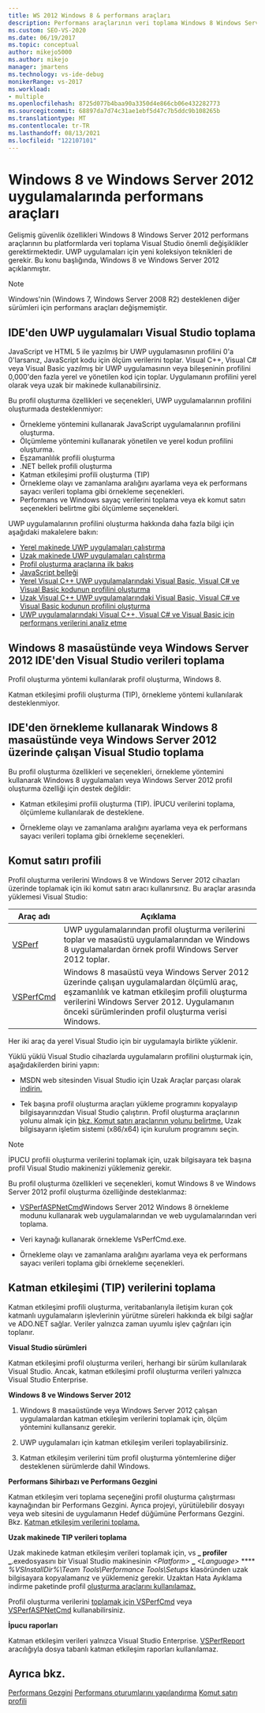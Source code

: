 ```yaml
---
title: WS 2012 Windows 8 & performans araçları
description: Performans araçlarının veri toplama Windows 8 Windows Server 2012 önemli değişiklikler Visual Studio gelişmiş güvenlik özelliklerinin nasıl gerekli olduğunu öğrenin.
ms.custom: SEO-VS-2020
ms.date: 06/19/2017
ms.topic: conceptual
author: mikejo5000
ms.author: mikejo
manager: jmartens
ms.technology: vs-ide-debug
monikerRange: vs-2017
ms.workload:
- multiple
ms.openlocfilehash: 8725d077b4baa90a3350d4e866cb06e432282773
ms.sourcegitcommit: 68897da7d74c31ae1ebf5d47c7b5ddc9b108265b
ms.translationtype: MT
ms.contentlocale: tr-TR
ms.lasthandoff: 08/13/2021
ms.locfileid: "122107101"
---
```

# <a name="performance-tools-on-windows-8-and-windows-server-2012-applications"></a>Windows 8 ve Windows Server 2012 uygulamalarında performans araçları

Gelişmiş güvenlik özellikleri Windows 8 Windows Server 2012 performans araçlarının bu platformlarda veri toplama Visual Studio önemli değişiklikler gerektirmektedir. UWP uygulamaları için yeni koleksiyon teknikleri de gerekir. Bu konu başlığında, Windows 8 ve Windows Server 2012 açıklanmıştır.

> [!NOTE]
> Windows'nin (Windows 7, Windows Server 2008 R2) desteklenen diğer sürümleri için performans araçları değişmemiştir.

## <a name="collect-data-on-uwp-apps-from-the-visual-studio-ide"></a>IDE'den UWP uygulamaları Visual Studio toplama

JavaScript ve HTML 5 ile yazılmış bir UWP uygulamasının profilini 0'a 0'larsanız, JavaScript kodu için ölçüm verilerini toplar. Visual C++, Visual C# veya Visual Basic yazılmış bir UWP uygulamasının veya bileşeninin profilini 0,000'den fazla yerel ve yönetilen kod için toplar. Uygulamanın profilini yerel olarak veya uzak bir makinede kullanabilirsiniz.

Bu profil oluşturma özellikleri ve seçenekleri, UWP uygulamalarının profilini oluşturmada desteklenmiyor:

- Örnekleme yöntemini kullanarak JavaScript uygulamalarının profilini oluşturma.
- Ölçümleme yöntemini kullanarak yönetilen ve yerel kodun profilini oluşturma.
- Eşzamanlılık profili oluşturma
- .NET bellek profili oluşturma
- Katman etkileşimi profili oluşturma (TIP)
- Örnekleme olayı ve zamanlama aralığını ayarlama veya ek performans sayacı verileri toplama gibi örnekleme seçenekleri.
- Performans ve Windows sayaç verilerini toplama veya ek komut satırı seçenekleri belirtme gibi ölçümleme seçenekleri.

UWP uygulamalarının profilini oluşturma hakkında daha fazla bilgi için aşağıdaki makalelere bakın:

- [Yerel makinede UWP uygulamaları çalıştırma](../debugger/start-a-debugging-session-for-a-store-app-in-visual-studio-vb-csharp-cpp-and-xaml.md)
- [Uzak makinede UWP uygulamaları çalıştırma](../debugger/run-windows-store-apps-on-a-remote-machine.md)
- [Profil oluşturma araçlarına ilk bakış](profiling-feature-tour.md)
- [JavaScript belleği](../profiling/javascript-memory.md)
- [Yerel Visual C++ UWP uygulamalarındaki Visual Basic, Visual C# ve Visual Basic kodunun profilini oluşturma](/previous-versions/hh696631(v=vs.140))
- [Uzak Visual C++ UWP uygulamalarındaki Visual Basic, Visual C# ve Visual Basic kodunun profilini oluşturma](/previous-versions/hh972878(v=vs.140))
- [UWP uygulamalarındaki Visual C++, Visual C# ve Visual Basic için performans verilerini analiz etme](/previous-versions/hh780914(v=vs.140))

## <a name="collect-data-on-apps-running-on-the-windows-8-desktop-or-on-windows-server-2012-from-the-visual-studio-ide"></a>Windows 8 masaüstünde veya Windows Server 2012 IDE'den Visual Studio verileri toplama

Profil oluşturma yöntemi kullanılarak profil oluşturma, Windows 8.

Katman etkileşimi profili oluşturma (TIP), örnekleme yöntemi kullanılarak desteklenmiyor.

## <a name="collect-data-on-apps-running-on-the-windows-8-desktop-or-on-windows-server-2012-by-using-sampling-from-the-visual-studio-ide"></a>IDE'den örnekleme kullanarak Windows 8 masaüstünde veya Windows Server 2012 üzerinde çalışan Visual Studio toplama

Bu profil oluşturma özellikleri ve seçenekleri, örnekleme yöntemini kullanarak Windows 8 uygulamaları veya Windows Server 2012 profil oluşturma özelliği için destek değildir:

- Katman etkileşimi profili oluşturma (TIP). İPUCU verilerini toplama, ölçümleme kullanılarak de desteklene.

- Örnekleme olayı ve zamanlama aralığını ayarlama veya ek performans sayacı verileri toplama gibi örnekleme seçenekleri.

## <a name="profile-from-the-command-line"></a>Komut satırı profili

Profil oluşturma verilerini Windows 8 ve Windows Server 2012 cihazları üzerinde toplamak için iki komut satırı aracı kullanırsınız. Bu araçlar arasında yüklemesi Visual Studio:

|Araç adı|Açıklama|
|---------------|-----------------|
|[VSPerf](../profiling/vsperf.md)|UWP uygulamalarından profil oluşturma verilerini toplar ve masaüstü uygulamalarından ve Windows 8 uygulamalardan örnek profil Windows Server 2012 toplar.|
|[VSPerfCmd](../profiling/vsperfcmd.md)|Windows 8 masaüstü veya Windows Server 2012 üzerinde çalışan uygulamalardan ölçümlü araç, eşzamanlılık ve katman etkileşim profili oluşturma verilerini Windows Server 2012. Uygulamanın önceki sürümlerinden profil oluşturma verisi Windows.|

Her iki araç da yerel Visual Studio için bir uygulamayla birlikte yüklenir.

Yüklü yüklü Visual Studio cihazlarda uygulamaların profilini oluşturmak için, aşağıdakilerden birini yapın:

- MSDN web sitesinden Visual Studio için Uzak Araçlar parçası olarak [indirin.](https://visualstudio.microsoft.com/#downloads+d-additional-software)

- Tek başına profil oluşturma araçları yükleme programını kopyalayıp bilgisayarınızdan Visual Studio çalıştırın. Profil oluşturma araçlarının yolunu almak için [bkz. Komut satırı araçlarının yolunu belirtme.](../profiling/specifying-the-path-to-profiling-tools-command-line-tools.md) Uzak bilgisayarın işletim sistemi (x86/x64) için kurulum programını seçin.

> [!NOTE]
> İPUCU profili oluşturma verilerini toplamak için, uzak bilgisayara tek başına profil Visual Studio makinenizi yüklemeniz gerekir.

Bu profil oluşturma özellikleri ve seçenekleri, komut Windows 8 ve Windows Server 2012 profil oluşturma özelliğinde desteklanmaz:

- [VSPerfASPNetCmd](../profiling/vsperfaspnetcmd.md)Windows Server 2012 Windows 8 örnekleme modunu kullanarak web uygulamalarından ve web uygulamalarından veri toplama.

- Veri kaynağı kullanarak örnekleme VsPerfCmd.exe.

- Örnekleme olayı ve zamanlama aralığını ayarlama veya ek performans sayacı verileri toplama gibi örnekleme seçenekleri.

## <a name="collect-tier-interaction-tip-data"></a>Katman etkileşimi (TIP) verilerini toplama

Katman etkileşimi profili oluşturma, veritabanlarıyla iletişim kuran çok katmanlı uygulamaların işlevlerinin yürütme süreleri hakkında ek bilgi sağlar ve ADO.NET sağlar. Veriler yalnızca zaman uyumlu işlev çağrıları için toplanır.

**Visual Studio sürümleri**

Katman etkileşimi profil oluşturma verileri, herhangi bir sürüm kullanılarak Visual Studio. Ancak, katman etkileşimi profil oluşturma verileri yalnızca Visual Studio Enterprise.

**Windows 8 ve Windows Server 2012**

1. Windows 8 masaüstünde veya Windows Server 2012 çalışan uygulamalardan katman etkileşim verilerini toplamak için, ölçüm yöntemini kullansanız gerekir.

2. UWP uygulamaları için katman etkileşim verileri toplayabilirsiniz.

3. Katman etkileşim verilerini tüm profil oluşturma yöntemlerine diğer desteklenen sürümlerde dahil Windows.

**Performans Sihirbazı ve Performans Gezgini**

Katman etkileşim veri toplama seçeneğini profil oluşturma çalıştırması kaynağından bir Performans Gezgini. Ayrıca projeyi, yürütülebilir dosyayı veya web sitesini de uygulamanın Hedef düğümüne Performans Gezgini. Bkz. [Katman etkileşim verilerini toplama.](../profiling/collecting-tier-interaction-data.md)

**Uzak makinede TIP verileri toplama**

Uzak makinede katman etkileşim verileri toplamak için, vs **\_ profiler \_**.exedosyasını bir Visual Studio makinesinin _\<Platform>_ **\_** _\<Language>_ **** *%VSInstallDir%\Team Tools\Performance Tools\Setups* klasöründen uzak bilgisayara kopyalamanız ve yüklemeniz gerekir. Uzaktan Hata Ayıklama indirme paketinde profil [oluşturma araçlarını kullanılamaz.](../debugger/remote-debugging.md)

Profil oluşturma verilerini [toplamak için VSPerfCmd](../profiling/vsperfcmd.md) veya [VSPerfASPNetCmd](../profiling/vsperfaspnetcmd.md) kullanabilirsiniz.

**İpucu raporları**

Katman etkileşim verileri yalnızca Visual Studio Enterprise. [VSPerfReport](../profiling/vsperfreport.md) aracılığıyla dosya tabanlı katman etkileşim raporları kullanılamaz.

## <a name="see-also"></a>Ayrıca bkz.

[Performans Gezgini](../profiling/performance-explorer.md) 
 [Performans oturumlarını yapılandırma](../profiling/configuring-performance-sessions.md) 
 [Komut satırı profili](../profiling/using-the-profiling-tools-from-the-command-line.md)